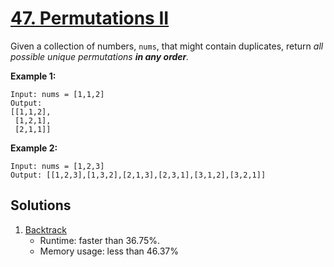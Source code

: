 # [47. Permutations II](https://leetcode.com/problems/permutations-ii/)

Given a collection of numbers, `nums`, that might contain duplicates, return _all possible unique permutations **in any order**._

**Example 1:**

```
Input: nums = [1,1,2]
Output:
[[1,1,2],
 [1,2,1],
 [2,1,1]]
```

**Example 2:**

```
Input: nums = [1,2,3]
Output: [[1,2,3],[1,3,2],[2,1,3],[2,3,1],[3,1,2],[3,2,1]]
```

## Solutions
1. [Backtrack](./PermutationsIi.java)
    - Runtime: faster than 36.75%.
    - Memory usage: less than 46.37%
